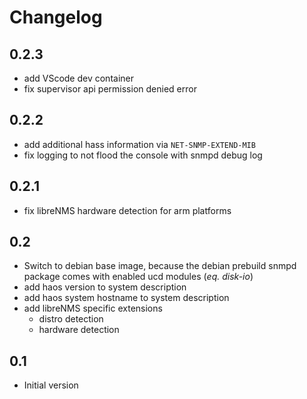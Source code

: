 # Changelog

## 0.2.3
- add VScode dev container
- fix supervisor api permission denied error

## 0.2.2
- add additional hass information via `NET-SNMP-EXTEND-MIB`
- fix logging to not flood the console with snmpd debug log

## 0.2.1
- fix libreNMS hardware detection for arm platforms

## 0.2

- Switch to debian base image, because the debian prebuild snmpd package comes with enabled ucd modules (_eq. disk-io_)
- add haos version to system description
- add haos system hostname to system description
- add libreNMS specific extensions
  - distro detection
  - hardware detection

## 0.1

- Initial version
